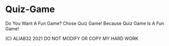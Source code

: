 # Quiz-Game
Do You Want A Fun Game? Chose Quiz Game! Because Quiz Game Is A Fun Game!

(C) ALIAB32 2021
DO NOT MODIFY OR COPY MY HARD WORK
